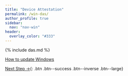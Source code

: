 ```yaml
---
title: "Device Attestation"
permalink: /win-das/
author_profile: true
sidebar:
  nav: "nav-win"
header:
  overlay_color: "#333"
---
```


{% include das.md %}

[How to update Windows](https://support.microsoft.com/en-us/windows/update-windows-10-3c5ae7fc-9fb6-9af1-1984-b5e0412c556a)

[Next Step &rarr;](/win-vpn){: .btn .btn--success .btn--inverse .btn--large} 